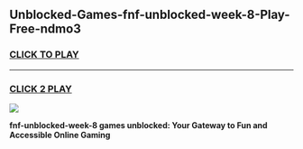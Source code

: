 
## Unblocked-Games-fnf-unblocked-week-8-Play-Free-ndmo3
<h3>
<a href="https://premium76.site?title=fnf-unblocked-week-8&ref=12A">CLICK TO PLAY</a></h3>
<hr>

<h3>
<a href="https://premium76.site?title=fnf-unblocked-week-8&ref=12A">CLICK 2 PLAY</a>
  
</h3>

<a href="https://premium76.site?title=fnf-unblocked-week-8&ref=12A"><img src="https://clearcache.store/games.png"></a>


**fnf-unblocked-week-8 games unblocked: Your Gateway to Fun and Accessible Online Gaming**
